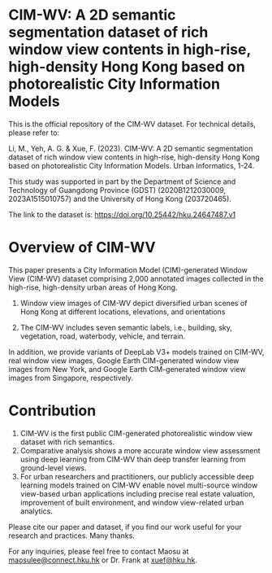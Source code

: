 # CIM-WV: A 2D semantic segmentation dataset of rich window view contents in high-rise, high-density Hong Kong based on photorealistic City Information Models

This is the official repository of the CIM-WV dataset. For technical details, please refer to:

Li, M., Yeh, A. G. & Xue, F. (2023). CIM-WV: A 2D semantic segmentation dataset of rich window view contents in high-rise, high-density Hong Kong based on photorealistic City Information Models. Urban Informatics, 1-24.

This study was supported in part by the Department of Science and Technology of Guangdong Province (GDST) (2020B1212030009, 2023A1515010757) and the University of Hong Kong (203720465).

The link to the dataset is: https://doi.org/10.25442/hku.24647487.v1


# Overview of CIM-WV

This paper presents a City Information Model (CIM)-generated Window View (CIM-WV) dataset comprising 2,000 annotated images collected in the high-rise, high-density urban areas of Hong Kong. 

1) Window view images of CIM-WV depict diversified urban scenes of Hong Kong at different locations, elevations, and orientations

2) The CIM-WV includes seven semantic labels, i.e., building, sky, vegetation, road, waterbody, vehicle, and terrain.


In addition, we provide variants of DeepLab V3+ models trained on CIM-WV, real window view images, Google Earth CIM-generated window view images from New York, and Google Earth CIM-generated window view images from Singapore, respectively.

# Contribution

1) CIM-WV is the first public CIM-generated photorealistic window view dataset with rich semantics. 
2) Comparative analysis shows a more accurate window view assessment using deep learning from CIM-WV than deep transfer learning from ground-level views.
3) For urban researchers and practitioners, our publicly accessible deep learning models trained on CIM-WV enable novel multi-source window view-based urban applications including precise real estate valuation, improvement of built environment, and window view-related urban analytics.

Please cite our paper and dataset, if you find our work useful for your research and practices. Many thanks.

For any inquiries, please feel free to contact Maosu at maosulee@connect.hku.hk or Dr. Frank at xuef@hku.hk.
